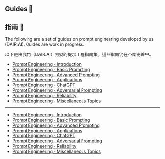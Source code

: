 ## Guides 🔮

## 指南 🔮

The following are a set of guides on prompt engineering developed by us (DAIR.AI). Guides are work in progress.  

以下是由我們（DAIR.AI）開發的提示工程指南集。這些指南仍在不斷完善中。

- [Prompt Engineering - Introduction](/guides/prompts-intro.md)
- [Prompt Engineering - Basic Prompting](/guides/prompts-basic-usage.md)
- [Prompt Engineering - Advanced Prompting](/guides/prompts-advanced-usage.md)
- [Prompt Engineering - Applications](/guides/prompts-applications.md)
- [Prompt Engineering - ChatGPT](/guides/prompts-chatgpt.md)
- [Prompt Engineering - Adversarial Prompting](/guides/prompts-adversarial.md)
- [Prompt Engineering - Reliability](/guides/prompts-reliability.md)
- [Prompt Engineering - Miscellaneous Topics](/guides/prompts-miscellaneous.md)

---

- [Prompt Engineering - Introduction](/guides/prompts-intro.md)
- [Prompt Engineering - Basic Prompting](/guides/prompts-basic-usage.md)
- [Prompt Engineering - Advanced Prompting](/guides/prompts-advanced-usage.md)
- [Prompt Engineering - Applications](/guides/prompts-applications.md)
- [Prompt Engineering - ChatGPT](/guides/prompts-chatgpt.md)
- [Prompt Engineering - Adversarial Prompting](/guides/prompts-adversarial.md)
- [Prompt Engineering - Reliability](/guides/prompts-reliability.md)
- [Prompt Engineering - Miscellaneous Topics](/guides/prompts-miscellaneous.md)

